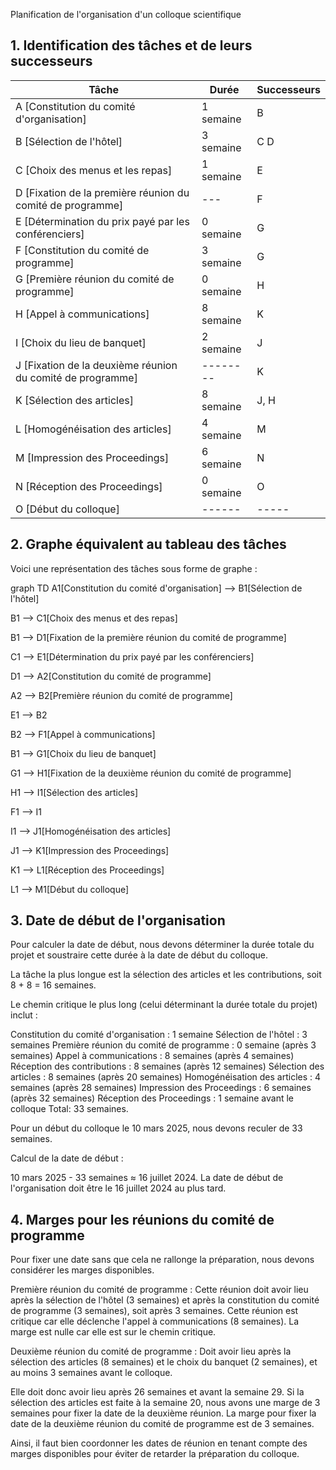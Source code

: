 Planification de l'organisation d'un colloque scientifique
## 1. Identification des tâches et de leurs successeurs

| Tâche | Durée | Successeurs |
| --- | --- | --- |
| A [Constitution du comité d'organisation] | 1 semaine | B |
| B [Sélection de l'hôtel] | 3 semaine | C D |
| C [Choix des menus et les repas] | 1 semaine | E |
| D [Fixation de la première réunion du comité de programme] |--- | F |
| E [Détermination du prix payé par les conférenciers] | 0 semaine | G |
| F [Constitution du comité de programme] | 3 semaine | G |
| G [Première réunion du comité de programme] | 0 semaine | H |
| H [Appel à communications] | 8 semaine | K |
| I [Choix du lieu de banquet] | 2 semaine | J |
| J [Fixation de la deuxième réunion du comité de programme] | -------- | K |
| K [Sélection des articles] | 8 semaine | J, H |
| L [Homogénéisation des articles] | 4 semaine | M |
| M [Impression des Proceedings] | 6 semaine | N |
| N [Réception des Proceedings] | 0 semaine | O |
| O [Début du colloque] | ------ | ----- |



## 2. Graphe équivalent au tableau des tâches
Voici une représentation des tâches sous forme de graphe :

graph TD
  A1[Constitution du comité d'organisation] --> B1[Sélection de l'hôtel]
  
  B1 --> C1[Choix des menus et des repas]
  
  B1 --> D1[Fixation de la première réunion du comité de programme]
  
  C1 --> E1[Détermination du prix payé par les conférenciers]
  
  D1 --> A2[Constitution du comité de programme]

  A2 --> B2[Première réunion du comité de programme]
  
  E1 --> B2
  
  B2 --> F1[Appel à communications]
  
  B1 --> G1[Choix du lieu de banquet]
  
  G1 --> H1[Fixation de la deuxième réunion du comité de programme]
  
  H1 --> I1[Sélection des articles]
  
  F1 --> I1
  
  I1 --> J1[Homogénéisation des articles]
  
  J1 --> K1[Impression des Proceedings]
  
  K1 --> L1[Réception des Proceedings]
  
  L1 --> M1[Début du colloque]



## 3. Date de début de l'organisation
Pour calculer la date de début, nous devons déterminer la durée totale du projet et soustraire cette durée à la date de début du colloque.

La tâche la plus longue est la sélection des articles et les contributions, soit 8 + 8 = 16 semaines.

Le chemin critique le plus long (celui déterminant la durée totale du projet) inclut :

Constitution du comité d'organisation : 1 semaine
Sélection de l'hôtel : 3 semaines
Première réunion du comité de programme : 0 semaine (après 3 semaines)
Appel à communications : 8 semaines (après 4 semaines)
Réception des contributions : 8 semaines (après 12 semaines)
Sélection des articles : 8 semaines (après 20 semaines)
Homogénéisation des articles : 4 semaines (après 28 semaines)
Impression des Proceedings : 6 semaines (après 32 semaines)
Réception des Proceedings : 1 semaine avant le colloque
Total: 33 semaines.

Pour un début du colloque le 10 mars 2025, nous devons reculer de 33 semaines.

Calcul de la date de début :

10 mars 2025 - 33 semaines ≈ 16 juillet 2024.
La date de début de l'organisation doit être le 16 juillet 2024 au plus tard.




## 4. Marges pour les réunions du comité de programme
Pour fixer une date sans que cela ne rallonge la préparation, nous devons considérer les marges disponibles.

Première réunion du comité de programme : Cette réunion doit avoir lieu après la sélection de l'hôtel (3 semaines) et après la constitution du comité de programme (3 semaines), soit après 3 semaines. Cette réunion est critique car elle déclenche l'appel à communications (8 semaines). La marge est nulle car elle est sur le chemin critique.

Deuxième réunion du comité de programme : Doit avoir lieu après la sélection des articles (8 semaines) et le choix du banquet (2 semaines), et au moins 3 semaines avant le colloque.

Elle doit donc avoir lieu après 26 semaines et avant la semaine 29.
Si la sélection des articles est faite à la semaine 20, nous avons une marge de 3 semaines pour fixer la date de la deuxième réunion.
La marge pour fixer la date de la deuxième réunion du comité de programme est de 3 semaines.

Ainsi, il faut bien coordonner les dates de réunion en tenant compte des marges disponibles pour éviter de retarder la préparation du colloque.
